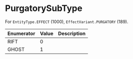# PurgatorySubType

For `EntityType.EFFECT` (1000), `EffectVariant.PURGATORY` (189). 

| Enumerator | Value | Description |
| - | - | - |
| RIFT | 0 |  |
| GHOST | 1 |  |
